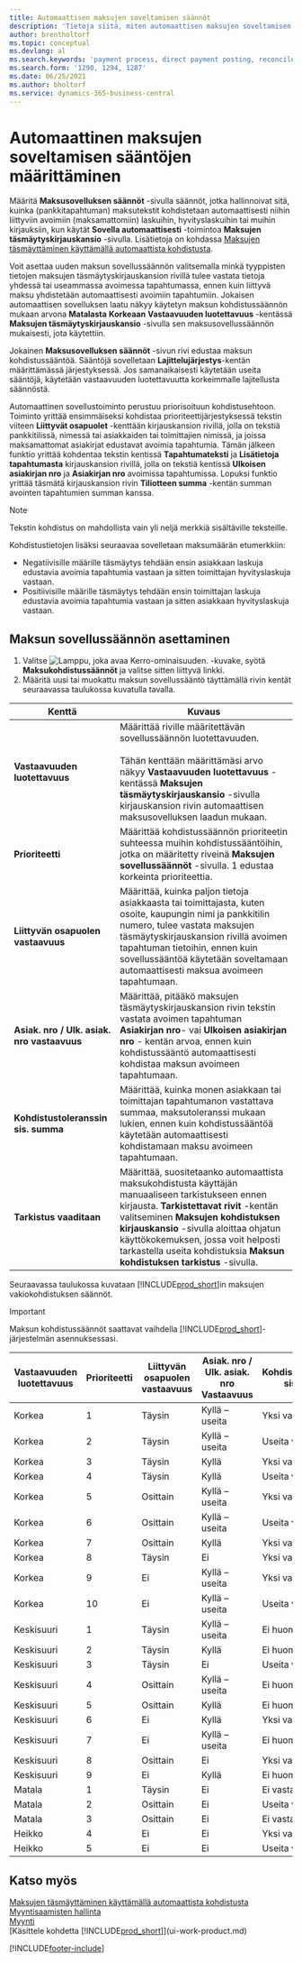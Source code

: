 ```yaml
---
title: Automaattisen maksujen soveltamisen säännöt
description: 'Tietoja siitä, miten automaattisen maksujen soveltamisen säännöt määritetään Maksukohdistussäännöt-sivulla.'
author: brentholtorf
ms.topic: conceptual
ms.devlang: al
ms.search.keywords: 'payment process, direct payment posting, reconcile payment, expenses, cash receipts'
ms.search.form: '1290, 1294, 1287'
ms.date: 06/25/2021
ms.author: bholtorf
ms.service: dynamics-365-business-central
---
```

# <a name="set-up-rules-for-automatic-application-of-payments"></a>Automaattinen maksujen soveltamisen sääntöjen määrittäminen

Määritä **Maksusovelluksen säännöt** -sivulla säännöt, jotka hallinnoivat sitä, kuinka (pankkitapahtuman) maksutekstit kohdistetaan automaattisesti niihin liittyviin avoimiin (maksamattomiin) laskuihin, hyvityslaskuihin tai muihin kirjauksiin, kun käytät **Sovella automaattisesti** -toimintoa **Maksujen täsmäytyskirjauskansio** -sivulla. Lisätietoja on kohdassa [Maksujen täsmäyttäminen käyttämällä automaattista kohdistusta](receivables-how-reconcile-payments-auto-application.md).

Voit asettaa uuden maksun sovellussäännön valitsemalla minkä tyyppisten tietojen maksujen täsmäytyskirjauskansion rivillä tulee vastata tietoja yhdessä tai useammassa avoimessa tapahtumassa, ennen kuin liittyvä maksu yhdistetään automaattisesti avoimiin tapahtumiin. Jokaisen automaattisen sovelluksen laatu näkyy käytetyn maksun kohdistussäännön mukaan arvona **Matalasta** **Korkeaan** **Vastaavuuden luotettavuus** -kentässä **Maksujen täsmäytyskirjauskansio** -sivulla sen maksusovellussäännön mukaisesti, jota käytettiin.

Jokainen **Maksusovelluksen säännöt** -sivun rivi edustaa maksun kohdistussääntöä. Sääntöjä sovelletaan **Lajittelujärjestys**-kentän määrittämässä järjestyksessä. Jos samanaikaisesti käytetään useita sääntöjä, käytetään vastaavuuden luotettavuutta korkeimmalle lajitellusta säännöstä.

Automaattinen sovellustoiminto perustuu priorisoituun kohdistusehtoon. Toiminto yrittää ensimmäiseksi kohdistaa prioriteettijärjestyksessä tekstin viiteen **Liittyvät osapuolet** -kenttään kirjauskansion rivillä, jolla on tekstiä pankkitilissä, nimessä tai asiakkaiden tai toimittajien nimissä, ja joissa maksamattomat asiakirjat edustavat avoimia tapahtumia. Tämän jälkeen funktio yrittää kohdentaa tekstin kentissä **Tapahtumateksti** ja **Lisätietoja tapahtumasta** kirjauskansion rivillä, jolla on tekstiä kentissä **Ulkoisen asiakirjan nro** ja **Asiakirjan nro** avoimissa tapahtumissa. Lopuksi funktio yrittää täsmätä kirjauskansion rivin **Tiliotteen summa** -kentän summan avointen tapahtumien summan kanssa.

> [!NOTE]
> Tekstin kohdistus on mahdollista vain yli neljä merkkiä sisältäville teksteille.

Kohdistustietojen lisäksi seuraavaa sovelletaan maksumäärän etumerkkiin:

- Negatiivisille määrille täsmäytys tehdään ensin asiakkaan laskuja edustavia avoimia tapahtumia vastaan ja sitten toimittajan hyvityslaskuja vastaan.
- Positiivisille määrille täsmäytys tehdään ensin toimittajan laskuja edustavia avoimia tapahtumia vastaan ja sitten asiakkaan hyvityslaskuja vastaan.

## <a name="to-set-up-a-payment-application-rule"></a>Maksun sovellussäännön asettaminen
1. Valitse ![Lamppu, joka avaa Kerro-ominaisuuden.](media/ui-search/search_small.png "Kerro, mitä haluat tehdä") -kuvake, syötä **Maksukohdistussäännöt** ja valitse sitten liittyvä linkki.
2. Määritä uusi tai muokattu maksun sovellussääntö täyttämällä rivin kentät seuraavassa taulukossa kuvatulla tavalla.

|Kenttä|Kuvaus|
|-|-|
|**Vastaavuuden luotettavuus**|Määrittää riville määritettävän sovellussäännön luotettavuuden. <br /></br>Tähän kenttään määrittämäsi arvo näkyy **Vastaavuuden luotettavuus** -kentässä **Maksujen täsmäytyskirjauskansio** -sivulla kirjauskansion rivin automaattisen maksusovelluksen laadun mukaan.|
|**Prioriteetti**|Määrittää kohdistussäännön prioriteetin suhteessa muihin kohdistussääntöihin, jotka on määritetty riveinä **Maksujen sovellussäännöt** -sivulla. 1 edustaa korkeinta prioriteettia.|
|**Liittyvän osapuolen vastaavuus**|Määrittää, kuinka paljon tietoja asiakkaasta tai toimittajasta, kuten osoite, kaupungin nimi ja pankkitilin numero, tulee vastata maksujen täsmäytyskirjauskansion rivillä avoimen tapahtuman tietoihin, ennen kuin sovellussääntöä käytetään soveltamaan automaattisesti maksua avoimeen tapahtumaan.|
|**Asiak. nro / Ulk. asiak. nro vastaavuus**|Määrittää, pitääkö maksujen täsmäytyskirjauskansion rivin tekstin vastata avoimen tapahtuman **Asiakirjan nro**- vai **Ulkoisen asiakirjan nro** - kentän arvoa, ennen kuin kohdistussääntö automaattisesti kohdistaa maksun avoimeen tapahtumaan.|
|**Kohdistustoleranssin sis. summa**|Määrittää, kuinka monen asiakkaan tai toimittajan tapahtumanon vastattava summaa, maksutoleranssi mukaan lukien, ennen kuin kohdistussääntöä käytetään automaattisesti kohdistamaan maksu avoimeen tapahtumaan.|
|**Tarkistus vaaditaan**|Määrittää, suositetaanko automaattista maksukohdistusta käyttäjän manuaaliseen tarkistukseen ennen kirjausta. **Tarkistettavat rivit** -kentän valitseminen **Maksujen kohdistuksen kirjauskansio** -sivulla aloittaa ohjatun käyttökokemuksen, jossa voit helposti tarkastella useita kohdistuksia **Maksun kohdistuksen tarkistus** -sivulla.|

Seuraavassa taulukossa kuvataan [!INCLUDE[prod_short](includes/prod_short.md)]in maksujen vakiokohdistuksen säännöt.

> [!Important]
> Maksun kohdistussäännöt saattavat vaihdella [!INCLUDE[prod_short](includes/prod_short.md)]-järjestelmän asennuksessasi.

| Vastaavuuden luotettavuus | Prioriteetti | Liittyvän osapuolen vastaavuus | Asiak. nro / Ulk. asiak. nro Vastaavuus | Kohdistustoleranssin sis. summa |
|------------------|----------|-----------------------|--------------------------------|--------------------------------|
| Korkea             | 1        | Täysin                 | Kyllä – useita                 | Yksi vastaavuus                      |
| Korkea             | 2        | Täysin                 | Kyllä – useita                 | Useita vastaavuuksia               |
| Korkea             | 3        | Täysin                 | Kyllä                            | Yksi vastaavuus                      |
| Korkea             | 4        | Täysin                 | Kyllä                            | Useita vastaavuuksia               |
| Korkea             | 5        | Osittain             | Kyllä – useita                 | Yksi vastaavuus                      |
| Korkea             | 6        | Osittain             | Kyllä – useita                 | Useita vastaavuuksia               |
| Korkea             | 7        | Osittain             | Kyllä                            | Yksi vastaavuus                      |
| Korkea             | 8        | Täysin                 | Ei                             | Yksi vastaavuus                      |
| Korkea             | 9        | Ei                    | Kyllä – useita                 | Yksi vastaavuus                      |
| Korkea             | 10       | Ei                    | Kyllä – useita                 | Useita vastaavuuksia               |
| Keskisuuri           | 1        | Täysin                 | Kyllä – useita                 | Ei huomioida                 |
| Keskisuuri           | 2        | Täysin                 | Kyllä                            | Ei huomioida                 |
| Keskisuuri           | 3        | Täysin                 | Ei                             | Useita vastaavuuksia               |
| Keskisuuri           | 4        | Osittain             | Kyllä – useita                 | Ei huomioida                 |
| Keskisuuri           | 5        | Osittain             | Kyllä                            | Ei huomioida                 |
| Keskisuuri           | 6        | Ei                    | Kyllä                            | Yksi vastaavuus                      |
| Keskisuuri           | 7        | Ei                    | Kyllä – useita                   | Ei huomioida                 |
| Keskisuuri           | 8        | Osittain             | Ei                             | Yksi vastaavuus                      |
| Keskisuuri           | 9        | Ei                    | Kyllä                            | Ei huomioida                 |
| Matala              | 1        | Täysin                 | Ei                             | Ei vastaavuuksia                     |
| Matala              | 2        | Osittain             | Ei                             | Useita vastaavuuksia               |
| Matala              | 3        | Osittain             | Ei                             | Ei vastaavuuksia                     |
| Heikko              | 4        | Ei                    | Ei                             | Yksi vastaavuus                      |
| Heikko              | 5        | Ei                    | Ei                             | Useita vastaavuuksia               |

## <a name="see-also"></a>Katso myös
[Maksujen täsmäyttäminen käyttämällä automaattista kohdistusta](receivables-how-reconcile-payments-auto-application.md)  
[Myyntisaamisten hallinta](receivables-manage-receivables.md)  
[Myynti](sales-manage-sales.md)  
[Käsittele kohdetta [!INCLUDE[prod_short](includes/prod_short.md)]](ui-work-product.md)


[!INCLUDE[footer-include](includes/footer-banner.md)]

